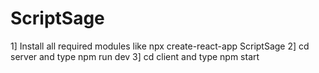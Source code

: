 # ScriptSage

1] Install all required modules like npx create-react-app ScriptSage
2] cd server and type npm run dev
3] cd client and type npm start


